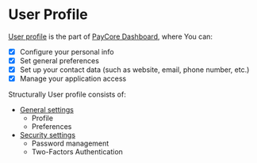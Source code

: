 # User Profile

<a href="https://dashboard.paycore.io/user/settings/" target="_blank" rel="noopener">User profile</a> is the part of <a href="https://dashboard.paycore.io/" target="_blank" rel="noopener">PayCore Dashboard</a>, where You can:


- [x] Configure your personal info
- [x] Set general preferences
- [x] Set up your contact data (such as website, email, phone number, etc.)
- [x] Manage your application access

Structurally User profile consists of:

-  [General settings](general)
    - Profile
    - Preferences
-  [Security settings](security)
    - Password management
    - Two-Factors Authentication